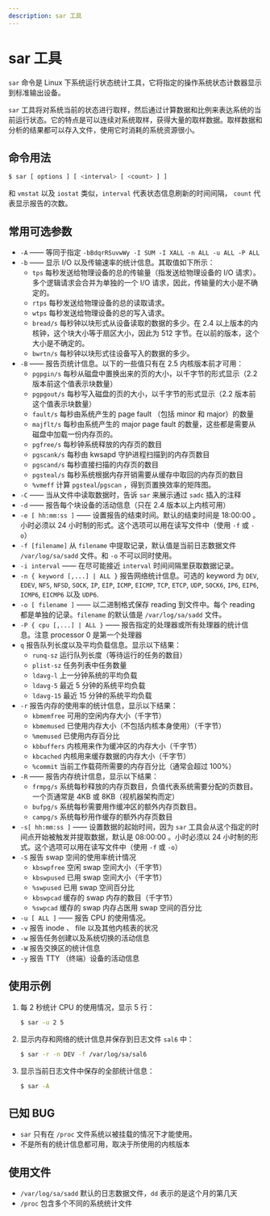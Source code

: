 ```yaml
---
description: sar 工具
---
```


# sar 工具

`sar` 命令是 Linux 下系统运行状态统计工具，它将指定的操作系统状态计数器显示到标准输出设备。

`sar` 工具将对系统当前的状态进行取样，然后通过计算数据和比例来表达系统的当前运行状态。它的特点是可以连续对系统取样，获得大量的取样数据。取样数据和分析的结果都可以存入文件，使用它时消耗的系统资源很小。

## 命令用法

``` bash
$ sar [ options ] [ <interval> [ <count> ] ]
```

和 `vmstat` 以及 `iostat` 类似，`interval` 代表状态信息刷新的时间间隔， `count` 代表显示报告的次数。

## 常用可选参数 

- `-A` —— 等同于指定 `-bBdqrRSuvwWy -I SUM -I XALL -n ALL -u ALL -P ALL`
- `-b` —— 显示 I/O 以及传输速率的统计信息。其取值如下所示：
    - `tps` 每秒发送给物理设备的总的传输量（指发送给物理设备的 I/O 请求）。多个逻辑请求会合并为单独的一个 I/O 请求，因此，传输量的大小是不确定的。
    - `rtps` 每秒发送给物理设备的总的读取请求。
    - `wtps` 每秒发送给物理设备的总的写入请求。
    - `bread/s` 每秒钟以块形式从设备读取的数据的多少。在 2.4 以上版本的内核钟，这个块大小等于扇区大小，因此为 512 字节。在以前的版本，这个大小是不确定的。
    - `bwrtn/s` 每秒钟以块形式往设备写入的数据的多少。
- `-B` —— 报告页统计信息。以下的一些值只有在 2.5 内核版本前才可用：
    - `pgpgin/s` 每秒从磁盘中置换出来的页的大小，以千字节的形式显示（2.2 版本前这个值表示块数量）
    - `pgpgout/s` 每秒写入磁盘的页的大小，以千字节的形式显示（2.2 版本前这个值表示块数量）
    - `fault/s` 每秒由系统产生的 page fault （包括 minor 和 major）的数量
    - `majflt/s` 每秒由系统产生的 major page fault 的数量，这些都是需要从磁盘中加载一份内存页的。
    - `pgfree/s` 每秒钟系统释放的内存页的数目
    - `pgscank/s` 每秒由 kwsapd 守护进程扫描到的内存页数目
    - `pgscand/s` 每秒直接扫描的内存页的数目
    - `pgsteal/s` 每秒系统根据内存开销需要从缓存中取回的内存页的数目
    - `%vmeff` 计算 `pgsteal`/`pgscan` ，得到页置换效率的矩阵图。
- `-C` —— 当从文件中读取数据时，告诉 `sar` 来展示通过 `sadc` 插入的注释
- `-d` —— 报告每个块设备的活动信息（只在 2.4 版本以上内核可用）
- `-e [ hh:mm:ss ]` —— 设置报告的结束时间。默认的结束时间是 18:00:00 。小时必须以 24 小时制的形式。这个选项可以用在读写文件中（使用 `-f` 或 `-o`）
- `-f [filename]` 从 `filename` 中提取记录，默认值是当前日志数据文件 `/var/log/sa/sadd` 文件。和 `-o` 不可以同时使用。
- `-i interval` —— 在尽可能接近 `interval` 时间间隔里获取数据记录。
- `-n { keyword [,...] | ALL }` 报告网络统计信息。可选的 keyword 为 `DEV`, `EDEV`, `NFS`, `NFSD`, `SOCK`, `IP`, `EIP`, `ICMP`, `EICMP`, `TCP`, `ETCP`, `UDP`, `SOCK6`, `IP6`, `EIP6`, `ICMP6`, `EICMP6` 以及 `UDP6`.
- `-o [ filename ]` —— 以二进制格式保存 reading 到文件中。每个 reading 都是单独的记录。`filename` 的默认值是 `/var/log/sa/sadd` 文件。
- `-P { cpu [,...] | ALL }` —— 报告指定的处理器或所有处理器的统计信息。注意 processor 0 是第一个处理器
- `q` 报告队列长度以及平均负载信息。显示以下结果：
    - `runq-sz` 运行队列长度（等待运行的任务的数目）
    - `plist-sz` 任务列表中任务数量
    - `ldavg-l` 上一分钟系统的平均负载
    - `ldavg-5` 最近 5 分钟的系统平均负载
    - `ldavg-15` 最近 15 分钟的系统平均负载
- `-r` 报告内存的使用率的统计信息，显示以下结果：
    - `kbmemfree` 可用的空闲内存大小（千字节）
    - `kbmemused` 已使用内存大小（不包括内核本身使用）（千字节）
    - `%memused` 已使用内存百分比
    - `kbbuffers` 内核用来作为缓冲区的内存大小（千字节）
    - `kbcached` 内核用来缓存数据的内存大小（千字节）
    - `%commit` 当前工作载荷所需要的内存百分比（通常会超过 100%）
- `-R` —— 报告内存统计信息，显示以下结果：
    - `frmpg/s` 系统每秒释放的内存页数目，负值代表系统需要分配的页数目。一个页通常是 4KB 或 8KB（视机器架构而定）
    - `bufpg/s` 系统每秒需要用作缓冲区的额外内存页数目。
    - `campg/s` 系统每秒用作缓存的额外内存页数目
- `-s[ hh:mm:ss ]` —— 设置数据的起始时间，因为 `sar` 工具会从这个指定的时间点开始被触发并提取数据，默认是 08:00:00 。小时必须以 24 小时制的形式。这个选项可以用在读写文件中（使用 `-f` 或 `-o`）
- `-S` 报告 swap 空间的使用率统计情况
    - `kbswpfree` 空闲 swap 空间大小（千字节）
    - `kbswpused` 已用 swap 空间大小（千字节）
    - `%swpused` 已用 swap 空间百分比
    - `kbswpcad` 缓存的 swap 内存的数目（千字节）
    - `%swpcad` 缓存的 swap 内存占医用 swap 空间的百分比
- `-u [ ALL ]` —— 报告 CPU 的使用情况。
- `-v` 报告 inode 、 file 以及其他内核表的状况
- `-w` 报告任务创建以及系统切换的活动信息
- `-W` 报告交换区的统计信息
- `-y` 报告 TTY （终端）设备的活动信息

## 使用示例 

1. 每 2 秒统计 CPU 的使用情况，显示 5 行：

    ``` bash
    $ sar -u 2 5
    ```
2. 显示内存和网络的统计信息并保存到日志文件 `sal6` 中：

    ``` bash
    $ sar -r -n DEV -f /var/log/sa/sal6
    ```
3. 显示当前日志文件中保存的全部统计信息：

    ``` bash
    $ sar -A
    ```

## 已知 BUG

+ `sar` 只有在 `/proc` 文件系统以被挂载的情况下才能使用。
+ 不是所有的统计信息都可用，取决于所使用的内核版本

## 使用文件 

- `/var/log/sa/sadd` 默认的日志数据文件，`dd` 表示的是这个月的第几天
- `/proc` 包含多个不同的系统统计文件
